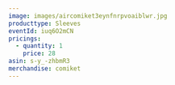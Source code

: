 ```yaml
---
image: images/aircomiket3eynfnrpvoaiblwr.jpg
producttype: Sleeves
eventId: iuq6O2mCN
pricings:
  - quantity: 1
    price: 28
asin: s-y_-zhbmR3
merchandise: comiket
---
```


